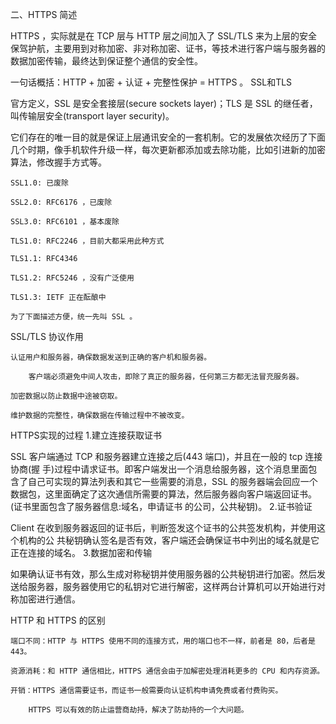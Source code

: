 二、HTTPS
简述

HTTPS ，实际就是在 TCP 层与 HTTP 层之间加入了 SSL/TLS 来为上层的安全保驾护航，主要用到对称加密、非对称加密、证书，等技术进行客户端与服务器的数据加密传输，最终达到保证整个通信的安全性。

一句话概括：HTTP + 加密 + 认证 + 完整性保护 = HTTPS 。
SSL和TLS

官方定义，SSL 是安全套接层(secure sockets layer)；TLS 是 SSL 的继任者，叫传输层安全(transport layer security)。

它们存在的唯一目的就是保证上层通讯安全的一套机制。它的发展依次经历了下面几个时期，像手机软件升级一样，每次更新都添加或去除功能，比如引进新的加密算法，修改握手方式等。

    SSL1.0: 已废除
    
    SSL2.0: RFC6176 ，已废除
    
    SSL3.0: RFC6101 ，基本废除
    
    TLS1.0: RFC2246 ，目前大都采用此种方式
    
    TLS1.1: RFC4346
    
    TLS1.2: RFC5246 ，没有广泛使用
    
    TLS1.3: IETF 正在酝酿中
    
    为了下面描述方便，统一先叫 SSL 。

SSL/TLS 协议作用

    认证用户和服务器，确保数据发送到正确的客户机和服务器。
    
        客户端必须避免中间人攻击，即除了真正的服务器，任何第三方都无法冒充服务器。
    
    加密数据以防止数据中途被窃取。
    
    维护数据的完整性，确保数据在传输过程中不被改变。
HTTPS实现的过程
1.建立连接获取证书

SSL 客户端通过 TCP 和服务器建立连接之后(443 端口)，并且在一般的 tcp 连接协商(握 手)过程中请求证书。即客户端发出一个消息给服务器，这个消息里面包含了自己可实现的算法列表和其它一些需要的消息，SSL 的服务器端会回应一个数据包，这里面确定了这次通信所需要的算法，然后服务器向客户端返回证书。(证书里面包含了服务器信息:域名，申请证书 的公司，公共秘钥)。
2.证书验证

Client 在收到服务器返回的证书后，判断签发这个证书的公共签发机构，并使用这个机构的公 共秘钥确认签名是否有效，客户端还会确保证书中列出的域名就是它正在连接的域名。
3.数据加密和传输

如果确认证书有效，那么生成对称秘钥并使用服务器的公共秘钥进行加密。然后发送给服务器，服务器使用它的私钥对它进行解密，这样两台计算机可以开始进行对称加密进行通信。

HTTP 和 HTTPS 的区别

    端口不同：HTTP 与 HTTPS 使用不同的连接方式，用的端口也不一样，前者是 80，后者是 443。
    
    资源消耗：和 HTTP 通信相比，HTTPS 通信会由于加解密处理消耗更多的 CPU 和内存资源。
    
    开销：HTTPS 通信需要证书，而证书一般需要向认证机构申请免费或者付费购买。
    
        HTTPS 可以有效的防止运营商劫持，解决了防劫持的一个大问题。

